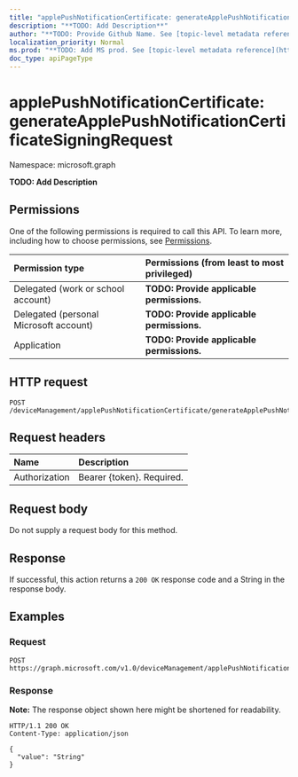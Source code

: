```yaml
---
title: "applePushNotificationCertificate: generateApplePushNotificationCertificateSigningRequest"
description: "**TODO: Add Description**"
author: "**TODO: Provide Github Name. See [topic-level metadata reference](https://msgo.azurewebsites.net/add/document/guidelines/metadata.html#topic-level-metadata)**"
localization_priority: Normal
ms.prod: "**TODO: Add MS prod. See [topic-level metadata reference](https://msgo.azurewebsites.net/add/document/guidelines/metadata.html#topic-level-metadata)**"
doc_type: apiPageType
---
```


# applePushNotificationCertificate: generateApplePushNotificationCertificateSigningRequest
Namespace: microsoft.graph



**TODO: Add Description**

## Permissions
One of the following permissions is required to call this API. To learn more, including how to choose permissions, see [Permissions](/graph/permissions-reference).

|Permission type|Permissions (from least to most privileged)|
|:---|:---|
|Delegated (work or school account)|**TODO: Provide applicable permissions.**|
|Delegated (personal Microsoft account)|**TODO: Provide applicable permissions.**|
|Application|**TODO: Provide applicable permissions.**|

## HTTP request

<!-- {
  "blockType": "ignored"
}
-->
``` http
POST /deviceManagement/applePushNotificationCertificate/generateApplePushNotificationCertificateSigningRequest
```

## Request headers
|Name|Description|
|:---|:---|
|Authorization|Bearer {token}. Required.|

## Request body
Do not supply a request body for this method.

## Response

If successful, this action returns a `200 OK` response code and a String in the response body.

## Examples

### Request
<!-- {
  "blockType": "request",
  "name": "applepushnotificationcertificate_generateapplepushnotificationcertificatesigningrequest"
}
-->
``` http
POST https://graph.microsoft.com/v1.0/deviceManagement/applePushNotificationCertificate/generateApplePushNotificationCertificateSigningRequest
```


### Response
**Note:** The response object shown here might be shortened for readability.
<!-- {
  "blockType": "response",
  "truncated": true,
  "@odata.type": "Edm.String"
}
-->
``` http
HTTP/1.1 200 OK
Content-Type: application/json

{
  "value": "String"
}
```

